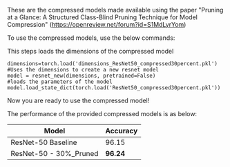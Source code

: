 These are the compressed models made available using the paper "Pruning at a Glance: A Structured Class-Blind Pruning Technique for Model Compression" (https://openreview.net/forum?id=S1MdLyrYom)

To use the compressed models, use the below commands:

This steps loads the dimensions of the compressed model
```
dimensions=torch.load('dimensions_ResNet50_compressed30percent.pkl')
#Uses the dimensions to create a new resnet model
model = resnet_new(dimensions, pretrained=False)
#loads the parameters of the model
model.load_state_dict(torch.load('ResNet50_compressed30percent.pkl'))
```
Now you are ready to use the compressed model!

The performance of the provided compressed models is as below:

| Model  | Accuracy |
| ------------- | ------------- |
| ResNet-50 Baseline  | 96.15  |
| ResNet-50 - 30%_Pruned  | **96.24**  |
